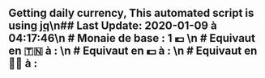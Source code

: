 ## Getting daily currency, This automated script is using [jq](https://stedolan.github.io/jq/)\n## Last Update:  2020-01-09 à 04:17:46\n # Monaie de base : 1 💶 \n # Equivaut en 🇹🇳 à :  \n # Equivaut en 💵 à : \n # Equivaut en 🐱‍💻 à : 
